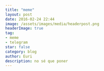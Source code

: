 ```yaml
---
title: "meme"
layout: post
date: 2016-02-24 22:44
image: /assets/images/media/headerpost.png
headerImage: true
tag:
- meme
- telegram
star: false
category: blog
author: Euri
description: no sé que poner
---
```


